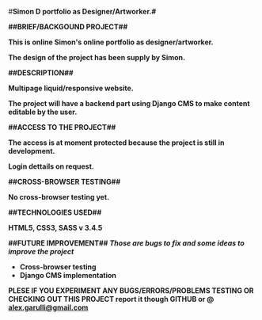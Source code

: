 #<b>Simon D portfolio as Designer/Artworker.#

##<b>BRIEF/BACKGOUND PROJECT</b>##

This is online Simon's online portfolio as designer/artworker.

The design of the project has been supply by Simon. 

##<b>DESCRIPTION</b>##

Multipage liquid/responsive website.

The project will have a backend part using Django CMS to make content editable by the user.

##<b>ACCESS TO THE PROJECT</b>##

The access is at moment protected because the project is still in development.

Login dettails on request.

##<b>CROSS-BROWSER TESTING</b>##

No cross-browser testing yet.

##<b>TECHNOLOGIES USED</b>##

HTML5, CSS3,  SASS v 3.4.5 

##<b>FUTURE IMPROVEMENT</b>##
<i>Those are bugs to fix and some ideas to improve the project</i>

 - Cross-browser testing
 - Django CMS implementation


<b>PLESE IF YOU EXPERIMENT ANY BUGS/ERRORS/PROBLEMS TESTING OR CHECKING OUT THIS PROJECT</b> report it though GITHUB or @ alex.garulli@gmail.com
